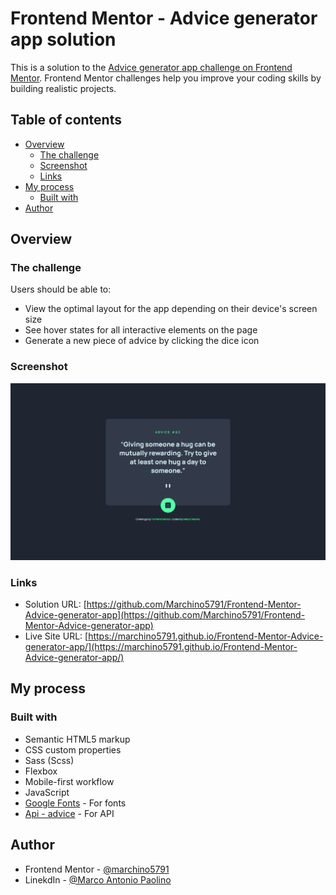 # Frontend Mentor - Advice generator app solution

This is a solution to the [Advice generator app challenge on Frontend Mentor](https://www.frontendmentor.io/challenges/advice-generator-app-QdUG-13db). Frontend Mentor challenges help you improve your coding skills by building realistic projects.

## Table of contents

- [Overview](#overview)
  - [The challenge](#the-challenge)
  - [Screenshot](#screenshot)
  - [Links](#links)
- [My process](#my-process)
  - [Built with](#built-with)
- [Author](#author)

## Overview

### The challenge

Users should be able to:

- View the optimal layout for the app depending on their device's screen size
- See hover states for all interactive elements on the page
- Generate a new piece of advice by clicking the dice icon

### Screenshot

![Advice generator app screenshot](https://github.com/Marchino5791/Frontend-Mentor-Advice-generator-app/blob/main/Screenshot%202023-02-16%2017.18.32.png)

### Links

- Solution URL: [https://github.com/Marchino5791/Frontend-Mentor-Advice-generator-app](https://github.com/Marchino5791/Frontend-Mentor-Advice-generator-app)
- Live Site URL: [https://marchino5791.github.io/Frontend-Mentor-Advice-generator-app/](https://marchino5791.github.io/Frontend-Mentor-Advice-generator-app/)

## My process

### Built with

- Semantic HTML5 markup
- CSS custom properties
- Sass (Scss)
- Flexbox
- Mobile-first workflow
- JavaScript
- [Google Fonts](https://fonts.google.com/) - For fonts
- [Api - advice](https://api.adviceslip.com/) - For API

## Author

- Frontend Mentor - [@marchino5791](https://www.frontendmentor.io/profile/marchino5791)
- LinekdIn - [@Marco Antonio Paolino](https://www.linkedin.com/in/marco-paolino/)
